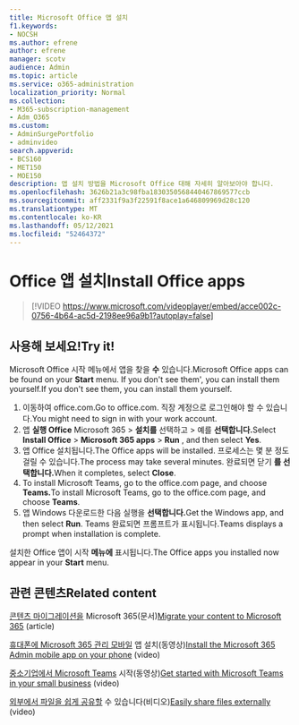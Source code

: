 ```yaml
---
title: Microsoft Office 앱 설치
f1.keywords:
- NOCSH
ms.author: efrene
author: efrene
manager: scotv
audience: Admin
ms.topic: article
ms.service: o365-administration
localization_priority: Normal
ms.collection:
- M365-subscription-management
- Adm_O365
ms.custom:
- AdminSurgePortfolio
- adminvideo
search.appverid:
- BCS160
- MET150
- MOE150
description: 앱 설치 방법을 Microsoft Office 대해 자세히 알아보아야 합니다.
ms.openlocfilehash: 3626b21a3c98fba1830350568440467869577ccb
ms.sourcegitcommit: aff2331f9a3f22591f8ace1a646809969d28c120
ms.translationtype: MT
ms.contentlocale: ko-KR
ms.lasthandoff: 05/12/2021
ms.locfileid: "52464372"
---
```

# <a name="install-office-apps"></a><span data-ttu-id="11049-103">Office 앱 설치</span><span class="sxs-lookup"><span data-stu-id="11049-103">Install Office apps</span></span> 

> [!VIDEO https://www.microsoft.com/videoplayer/embed/acce002c-0756-4b64-ac5d-2198ee96a9b1?autoplay=false]

## <a name="try-it"></a><span data-ttu-id="11049-104">사용해 보세요!</span><span class="sxs-lookup"><span data-stu-id="11049-104">Try it!</span></span>

<span data-ttu-id="11049-105">Microsoft Office 시작 메뉴에서 앱을 찾을 **수** 있습니다.</span><span class="sxs-lookup"><span data-stu-id="11049-105">Microsoft Office apps can be found on your  **Start** menu.</span></span> <span data-ttu-id="11049-106">If you don't see them&#39;, you can install them yourself.</span><span class="sxs-lookup"><span data-stu-id="11049-106">If you don&#39;t see them, you can install them yourself.</span></span>

1. <span data-ttu-id="11049-107">이동하여 office.com.</span><span class="sxs-lookup"><span data-stu-id="11049-107">Go to office.com.</span></span> <span data-ttu-id="11049-108">직장 계정으로 로그인해야 할 수 있습니다.</span><span class="sxs-lookup"><span data-stu-id="11049-108">You might need to sign in with your work account.</span></span>
2. <span data-ttu-id="11049-109">앱 **실행 Office** Microsoft 365   >   **설치를** 선택하고   >    예를 **선택합니다.**</span><span class="sxs-lookup"><span data-stu-id="11049-109">Select  **Install Office**  >  **Microsoft 365 apps**  >  **Run** , and then select  **Yes**.</span></span>
3. <span data-ttu-id="11049-110">앱 Office 설치됩니다.</span><span class="sxs-lookup"><span data-stu-id="11049-110">The Office apps will be installed.</span></span> <span data-ttu-id="11049-111">프로세스는 몇 분 정도 걸릴 수 있습니다.</span><span class="sxs-lookup"><span data-stu-id="11049-111">The process may take several minutes.</span></span> <span data-ttu-id="11049-112">완료되면 닫기 **를 선택합니다.**</span><span class="sxs-lookup"><span data-stu-id="11049-112">When it completes, select  **Close**.</span></span>
4. <span data-ttu-id="11049-113">To install Microsoft Teams, go to the office.com page, and choose **Teams.**</span><span class="sxs-lookup"><span data-stu-id="11049-113">To install Microsoft Teams, go to the office.com page, and choose  **Teams**.</span></span>
5. <span data-ttu-id="11049-114">앱 Windows 다운로드한 다음 실행을 **선택합니다.**</span><span class="sxs-lookup"><span data-stu-id="11049-114">Get the Windows app, and then select  **Run**.</span></span> <span data-ttu-id="11049-115">Teams 완료되면 프롬프트가 표시됩니다.</span><span class="sxs-lookup"><span data-stu-id="11049-115">Teams displays a prompt when installation is complete.</span></span>

<span data-ttu-id="11049-116">설치한 Office 앱이 시작 **메뉴에** 표시됩니다.</span><span class="sxs-lookup"><span data-stu-id="11049-116">The Office apps you installed now appear in your  **Start** menu.</span></span>

## <a name="related-content"></a><span data-ttu-id="11049-117">관련 콘텐츠</span><span class="sxs-lookup"><span data-stu-id="11049-117">Related content</span></span>

<span data-ttu-id="11049-118">[콘텐츠 마이그레이션을](/sharepointmigration/migrate-to-sharepoint-online.md) Microsoft 365(문서)</span><span class="sxs-lookup"><span data-stu-id="11049-118">[Migrate your content to Microsoft 365](/sharepointmigration/migrate-to-sharepoint-online.md) (article)</span></span>

<span data-ttu-id="11049-119">[휴대폰에 Microsoft 365 관리 모바일](admin-mobile.md) 앱 설치(동영상)</span><span class="sxs-lookup"><span data-stu-id="11049-119">[Install the Microsoft 365 Admin mobile app on your phone](admin-mobile.md) (video)</span></span>

<span data-ttu-id="11049-120">[중소기업에서 Microsoft Teams](get-started-teams-small-business.md) 시작(동영상)</span><span class="sxs-lookup"><span data-stu-id="11049-120">[Get started with Microsoft Teams in your small business](get-started-teams-small-business.md) (video)</span></span>

<span data-ttu-id="11049-121">[외부에서 파일을 쉽게 공유할](share-files-externally.md) 수 있습니다(비디오)</span><span class="sxs-lookup"><span data-stu-id="11049-121">[Easily share files externally](share-files-externally.md) (video)</span></span>

